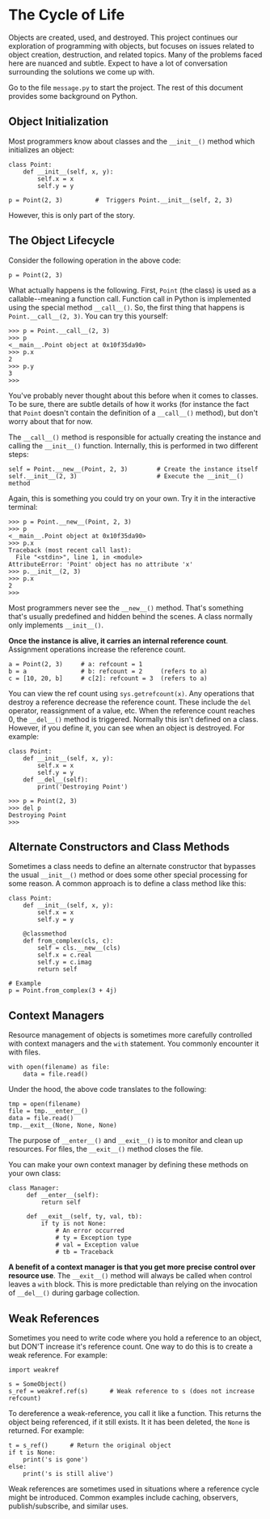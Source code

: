 # The Cycle of Life

Objects are created, used, and destroyed.   This project continues our
exploration of programming with objects, but focuses on issues related
to object creation, destruction, and related topics.   Many of the 
problems faced here are nuanced and subtle.  Expect to have a lot of
conversation surrounding the solutions we come up with.

Go to the file `message.py` to start the project.  The rest of
this document provides some background on Python.

## Object Initialization

Most programmers know about classes and the `__init__()` method which
initializes an object:

```
class Point:
    def __init__(self, x, y):
        self.x = x
        self.y = y

p = Point(2, 3)         #  Triggers Point.__init__(self, 2, 3)
```

However, this is only part of the story. 

## The Object Lifecycle

Consider the following operation in the above code:

```
p = Point(2, 3)
```

What actually happens is the following.  First, `Point` (the class) is
used as a callable--meaning a function call.  Function call in Python
is implemented using the special method `__call__()`.  So, the first
thing that happens is `Point.__call__(2, 3)`.  You can try this
yourself:

```
>>> p = Point.__call__(2, 3)
>>> p
<__main__.Point object at 0x10f35da90>
>>> p.x
2
>>> p.y
3
>>>
```

You've probably never thought about this before when it comes to
classes. To be sure, there are subtle details of how it works (for
instance the fact that `Point` doesn't contain the definition of a
`__call__()` method), but don't worry about that for now.

The `__call__()` method is responsible for actually creating the
instance and calling the `__init__()` function.  Internally, this is
performed in two different steps:

```
self = Point.__new__(Point, 2, 3)        # Create the instance itself
self.__init__(2, 3)                      # Execute the __init__() method
```    

Again, this is something you could try on your own.  Try it in the
interactive terminal:

```
>>> p = Point.__new__(Point, 2, 3)
>>> p
<__main__.Point object at 0x10f35da90>
>>> p.x
Traceback (most recent call last):
  File "<stdin>", line 1, in <module>
AttributeError: 'Point' object has no attribute 'x'
>>> p.__init__(2, 3)
>>> p.x
2
>>>
```

Most programmers never see the `__new__()` method.  That's something
that's usually predefined and hidden behind the scenes.  A class
normally only implements `__init__()`.

**Once the instance is alive, it carries an internal reference
count**. Assignment operations increase the reference count.

```
a = Point(2, 3)     # a: refcount = 1
b = a               # b: refcount = 2     (refers to a)
c = [10, 20, b]     # c[2]: refcount = 3  (refers to a)
```

You can view the ref count using `sys.getrefcount(x)`.  Any operations
that destroy a reference decrease the reference count. These include
the `del` operator, reassignment of a value, etc.  When the reference
count reaches 0, the `__del__()` method is triggered.  Normally this
isn't defined on a class.  However, if you define it, you can see when
an object is destroyed. For example:

```
class Point:
    def __init__(self, x, y):
        self.x = x
        self.y = y
    def __del__(self):
        print('Destroying Point')

>>> p = Point(2, 3)
>>> del p
Destroying Point
>>>
```

## Alternate Constructors and Class Methods

Sometimes a class needs to define an alternate constructor that
bypasses the usual `__init__()` method or does some other special
processing for some reason.  A common approach is to define a class
method like this:

```
class Point:
    def __init__(self, x, y):
        self.x = x
        self.y = y

    @classmethod
    def from_complex(cls, c):
        self = cls.__new__(cls)
        self.x = c.real
        self.y = c.imag
        return self

# Example
p = Point.from_complex(3 + 4j)
```

## Context Managers

Resource management of objects is sometimes more carefully controlled
with context managers and the `with` statement. You commonly encounter
it with files.

```
with open(filename) as file:
    data = file.read()
```

Under the hood, the above code translates to the following:

```
tmp = open(filename)
file = tmp.__enter__()
data = file.read()
tmp.__exit__(None, None, None)
```

The purpose of `__enter__()` and `__exit__()` is to monitor and clean
up resources.  For files, the `__exit__()` method closes the file.

You can make your own context manager by defining these methods on
your own class:

```
class Manager:
     def __enter__(self):
         return self
	 
     def __exit__(self, ty, val, tb):
         if ty is not None:
             # An error occurred
             # ty = Exception type
             # val = Exception value
             # tb = Traceback
```

**A benefit of a context manager is that you get more precise control
over resource use**.  The `__exit__()` method will always be called when
control leaves a `with` block.  This is more predictable than relying
on the invocation of `__del__()` during garbage collection.

## Weak References

Sometimes you need to write code where you hold a reference to
an object, but DON'T increase it's reference count.  One way
to do this is to create a weak reference.  For example:

```
import weakref

s = SomeObject()
s_ref = weakref.ref(s)      # Weak reference to s (does not increase refcount)
```

To dereference a weak-reference, you call it like a function.  This returns
the object being referenced, if it still exists.  It it has been deleted,
the `None` is returned.  For example:

```
t = s_ref()      # Return the original object
if t is None:
    print('s is gone')
else:
    print('s is still alive')
```

Weak references are sometimes used in situations where a reference
cycle might be introduced.  Common examples include caching,
observers, publish/subscribe, and similar uses.

